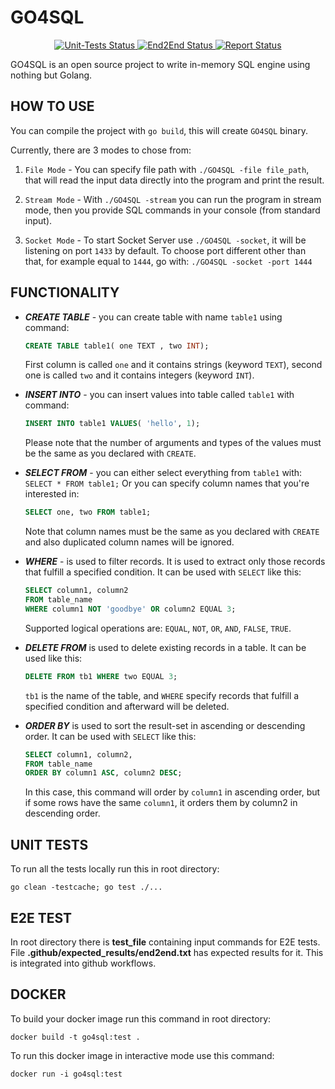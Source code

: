 # GO4SQL

<p align="center">
<a href="https://github.com/LissaGreense/GO4SQL/actions">
<img alt="Unit-Tests Status" src="https://github.com/LissaGreense/GO4SQL/workflows/unit-tests/badge.svg?branch=main"/>
</a>

<a href="https://github.com/LissaGreense/GO4SQL/actions">
<img alt="End2End Status" src="https://github.com/LissaGreense/GO4SQL/workflows/end2end-tests/badge.svg?branch=main"/>
</a>

<a href="https://goreportcard.com/report/github.com/LissaGreense/GO4SQL">
<img alt="Report Status" src="https://goreportcard.com/badge/github.com/LissaGreense/GO4SQL"/>
</a>
</p>

GO4SQL is an open source project to write in-memory SQL engine using nothing but Golang.

## HOW TO USE

You can compile the project with ``go build``, this will create ``GO4SQL`` binary.

Currently, there are 3 modes to chose from:

1. `File Mode` - You can specify file path with ``./GO4SQL -file file_path``, that will read the input
   data directly into the program and print the result.

2. `Stream Mode` - With ``./GO4SQL -stream`` you can run the program in stream mode, then you provide SQL commands
   in your console (from standard input).

3. `Socket Mode` - To start Socket Server use `./GO4SQL -socket`, it will be listening on port `1433` by default. To
   choose port different other than that, for example equal to `1444`, go with: `./GO4SQL -socket -port 1444`

## FUNCTIONALITY

* ***CREATE TABLE*** - you can create table with name ``table1`` using
  command:
  ```sql
  CREATE TABLE table1( one TEXT , two INT);
  ```
  First column is called ``one`` and it contains strings (keyword ``TEXT``), second
  one is called ``two`` and it contains integers (keyword ``INT``).


* ***INSERT INTO*** - you can insert values into table called ``table1`` with
  command:
  ```sql
  INSERT INTO table1 VALUES( 'hello', 1);
  ```
  Please note that the number of arguments and types of the values
  must be the same as you declared with ``CREATE``.


* ***SELECT FROM*** - you can either select everything from  ``table1`` with:
  ```SELECT * FROM table1;```
  Or you can specify column names that you're interested in:
  ```sql
  SELECT one, two FROM table1;
  ```
  Note that column names must be the
  same as you declared with ``CREATE`` and also duplicated column names will be ignored.


* ***WHERE*** - is used to filter records. It is used to extract only those records that fulfill a
  specified condition. It can be used with ``SELECT`` like this:
  ```sql
  SELECT column1, column2
  FROM table_name
  WHERE column1 NOT 'goodbye' OR column2 EQUAL 3;
  ```
  Supported logical operations are: ``EQUAL``, ``NOT``, ``OR``, ``AND``, ```FALSE```, ```TRUE```.


* ***DELETE FROM*** is used to delete existing records in a table. It can be used like this:
  ```sql
  DELETE FROM tb1 WHERE two EQUAL 3;
  ```
  ``tb1`` is the name of the table, and ``WHERE`` specify records that fulfill a
  specified condition and afterward will be deleted.


* ***ORDER BY***  is used to sort the result-set in ascending or descending order. It can be used
  with ``SELECT`` like this:
  ```sql
  SELECT column1, column2,
  FROM table_name
  ORDER BY column1 ASC, column2 DESC;
  ```
  In this case, this command will order by ``column1`` in ascending order, but if some rows have the
  same ``column1``, it orders them by column2 in descending order.

## UNIT TESTS

To run all the tests locally run this in root directory:

```shell
go clean -testcache; go test ./...
```

## E2E TEST

In root directory there is **test_file** containing input commands for E2E tests. File
**.github/expected_results/end2end.txt** has expected results for it.
This is integrated into github workflows.

## DOCKER

To build your docker image run this command in root directory:

```shell
docker build -t go4sql:test .
```

To run this docker image in interactive mode use this command:

```shell
docker run -i go4sql:test
```
